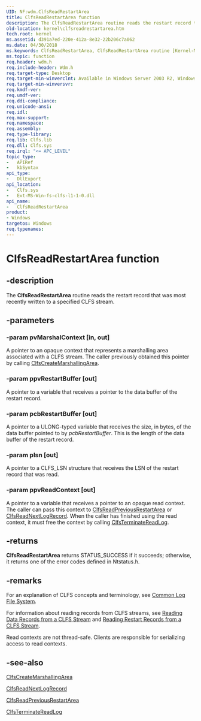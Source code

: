 ```yaml
---
UID: NF:wdm.ClfsReadRestartArea
title: ClfsReadRestartArea function
description: The ClfsReadRestartArea routine reads the restart record that was most recently written to a specified CLFS stream.
old-location: kernel\clfsreadrestartarea.htm
tech.root: kernel
ms.assetid: d391a7ed-220e-412a-8e32-22b206c7a062
ms.date: 04/30/2018
ms.keywords: ClfsReadRestartArea, ClfsReadRestartArea routine [Kernel-Mode Driver Architecture], Clfs_bce9c012-cc19-472e-a1b3-c2d83435c6c0.xml, kernel.clfsreadrestartarea, wdm/ClfsReadRestartArea
ms.topic: function
req.header: wdm.h
req.include-header: Wdm.h
req.target-type: Desktop
req.target-min-winverclnt: Available in Windows Server 2003 R2, Windows Vista, and later versions of Windows.
req.target-min-winversvr: 
req.kmdf-ver: 
req.umdf-ver: 
req.ddi-compliance: 
req.unicode-ansi: 
req.idl: 
req.max-support: 
req.namespace: 
req.assembly: 
req.type-library: 
req.lib: Clfs.lib
req.dll: Clfs.sys
req.irql: "<= APC_LEVEL"
topic_type:
-	APIRef
-	kbSyntax
api_type:
-	DllExport
api_location:
-	Clfs.sys
-	Ext-MS-Win-fs-clfs-l1-1-0.dll
api_name:
-	ClfsReadRestartArea
product:
- Windows
targetos: Windows
req.typenames: 
---
```


# ClfsReadRestartArea function


## -description


The <b>ClfsReadRestartArea</b> routine reads the restart record that was most recently written to a specified CLFS stream.


## -parameters




### -param pvMarshalContext [in, out]

A pointer to an opaque context that represents a marshalling area associated with a CLFS stream. The caller previously obtained this pointer by calling <a href="https://msdn.microsoft.com/library/windows/hardware/ff541520">ClfsCreateMarshallingArea</a>.


### -param ppvRestartBuffer [out]

A pointer to a variable that receives a pointer to the data buffer of the restart record.


### -param pcbRestartBuffer [out]

A pointer to a ULONG-typed variable that receives the size, in bytes, of the data buffer pointed to by <i>pcbRestartBuffer</i>. This is the length of the data buffer of the restart record.


### -param plsn [out]

A pointer to a CLFS_LSN structure that receives the LSN of the restart record that was read.


### -param ppvReadContext [out]

A pointer to a variable that receives a pointer to an opaque read context. The caller can pass this context to <a href="https://msdn.microsoft.com/library/windows/hardware/ff541699">ClfsReadPreviousRestartArea</a> or <a href="https://msdn.microsoft.com/library/windows/hardware/ff541690">ClfsReadNextLogRecord</a>. When the caller has finished using the read context, it must free the context by calling <a href="https://msdn.microsoft.com/library/windows/hardware/ff541767">ClfsTerminateReadLog</a>.


## -returns



<b>ClfsReadRestartArea</b> returns STATUS_SUCCESS if it succeeds; otherwise, it returns one of the error codes defined in Ntstatus.h.




## -remarks



For an explanation of CLFS concepts and terminology, see <a href="https://msdn.microsoft.com/a9685648-b08c-48ca-b020-e683068f2ea2">Common Log File System</a>.

For information about reading records from CLFS streams, see <a href="https://msdn.microsoft.com/library/windows/hardware/ff560785">Reading Data Records from a CLFS Stream</a> and <a href="https://msdn.microsoft.com/library/windows/hardware/ff560786">Reading Restart Records from a CLFS Stream</a>.

Read contexts are not thread-safe. Clients are responsible for serializing access to read contexts. 




## -see-also




<a href="https://msdn.microsoft.com/library/windows/hardware/ff541520">ClfsCreateMarshallingArea</a>



<a href="https://msdn.microsoft.com/library/windows/hardware/ff541690">ClfsReadNextLogRecord</a>



<a href="https://msdn.microsoft.com/library/windows/hardware/ff541699">ClfsReadPreviousRestartArea</a>



<a href="https://msdn.microsoft.com/library/windows/hardware/ff541767">ClfsTerminateReadLog</a>
 

 


